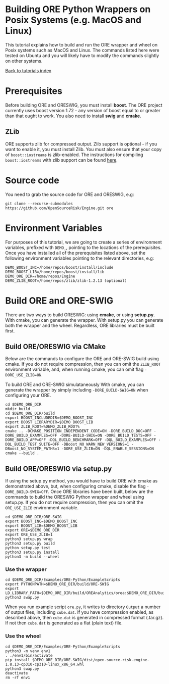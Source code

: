 
# Building ORE Python Wrappers on Posix Systems (e.g. MacOS and Linux)

This tutorial explains how to build and run the ORE wrapper and wheel on Posix
systems such as MacOS and Linux.  The commands listed here were tested on
Ubuntu and you will likely have to modify the commands slightly on other
systems.

[Back to tutorials index](../tutorials_index.md)

# Prerequisites

Before building ORE and ORESWIG, you must install **boost**.  The ORE project
currently uses boost version 1.72 - any version of boost equal to or greater
than that ought to work.  You also need to install **swig** and **cmake**.

## ZLib

ORE supports zlib for compressed output.  Zlib support is optional - if you
want to enable it, you must install Zlib.  You must also ensure that your copy
of `boost::iostreams` is zlib-enabled.  The instructions for compiling
`boost::iostreams` with zlib support can be found
[here](https://www.boost.org/doc/libs/1_82_0/libs/iostreams/doc/index.html).

# Source code

You need to grab the source code for ORE and ORESWIG, e.g:

    git clone --recurse-submodules https://github.com/OpenSourceRisk/Engine.git ore

# Environment Variables

For purposes of this tutorial, we are going to create a series of environment
variables, prefixed with `DEMO_`, pointing to the locations of the
prerequisites.  Once you have installed all of the prerequisites listed above,
set the following environment variables pointing to the relevant directories,
e.g:

    DEMO_BOOST_INC=/home/repos/boost/install/include
    DEMO_BOOST_LIB=/home/repos/boost/install/lib
    DEMO_ORE_DIR=/home/repos/Engine
    DEMO_ZLIB_ROOT=/home/repos/zlib/zlib-1.2.13 (optional)

# Build ORE and ORE-SWIG
There are two ways to build ORESWIG: using **cmake**, or using **setup.py**.
With cmake, you can generate the wrapper.  With setup.py you can generate both
the wrapper and the wheel. Regardless, ORE libraries must be built first.

## Build ORE/ORESWIG via CMake

Below are the commands to configure the ORE and ORE-SWIG build using cmake. If you do not
require compression, then you can omit the `ZLIB_ROOT` environment variable,
and, when running cmake, you can omit flag `-DORE_USE_ZLIB=ON`. 

To build ORE and ORE-SWIG simulataneously With cmake, you can generate the wrapper by 
simply including `-DORE_BUILD-SWIG=ON` when configuring your ORE. 

    cd $DEMO_ORE_DIR
    mkdir build
    cd $DEMO_ORE_DIR/build
    export BOOST_INCLUDEDIR=$DEMO_BOOST_INC
    export BOOST_LIBRARYDIR=$DEMO_BOOST_LIB
    export ZLIB_ROOT=%DEMO_ZLIB_ROOT%
    cmake .. -DCMAKE_POSITION_INDEPENDENT_CODE=ON -DORE_BUILD_DOC=OFF -DORE_BUILD_EXAMPLES=OFF -DORE-BUILD-SWIG=ON -DORE_BUILD_TESTS=OFF -DORE_BUILD_APP=OFF -DQL_BUILD_BENCHMARK=OFF -DQL_BUILD_EXAMPLES=OFF -DQL_BUILD_TEST_SUITE=OFF -DBoost_NO_WARN_NEW_VERSIONS=1 -DBoost_NO_SYSTEM_PATHS=1 -DORE_USE_ZLIB=ON -DQL_ENABLE_SESSIONS=ON
    cmake --build .


## Build ORE/ORESWIG via setup.py

If using the setup.py method, you would have to build ORE with cmake as demonstrated 
above, but, when configuring cmake, disable the flag `-DORE_BUILD-SWIG=OFF`. Once 
ORE libraries have been built, below are the commands to build the ORESWIG Python
wrapper and wheel using setup.py.  If you do not require compression, then you can
omit the `ORE_USE_ZLIB` environment variable.

    cd $DEMO_ORE_DIR/ORE-SWIG
    export BOOST_INC=$DEMO_BOOST_INC
    export BOOST_LIB=$DEMO_BOOST_LIB
    export ORE=$DEMO_ORE_DIR
    export ORE_USE_ZLIB=1
    python3 setup.py wrap
    python3 setup.py build
    python setup.py test
    python3 setup.py install
    python3 -m build --wheel


### Use the wrapper

    cd $DEMO_ORE_DIR/Examples/ORE-Python/ExampleScripts
    export PYTHONPATH=$DEMO_ORE_DIR/build/ORE-SWIG
    export LD_LIBRARY_PATH=$DEMO_ORE_DIR/build/OREAnalytics/orea:$DEMO_ORE_DIR/build/OREData/ored:$DEMO_ORE_DIR/build/QuantExt/qle:$DEMO_ORE_DIR/build/QuantLib/ql:$DEMO_BOOST_LIB
    python3 swap.py

When you run example script `ore.py`, it writes to directory `Output` a number
of output files, including `cube.dat`.  If you have compression enabled, as
described above, then `cube.dat` is generated in compressed format (.tar.gz).
If not then `cube.dat` is generated as a flat (plain text) file.


### Use the wheel

    cd $DEMO_ORE_DIR/Examples/ORE-Python/ExampleScripts
    python3 -m venv env1
    . ./env1/bin/activate
    pip install $DEMO_ORE_DIR/ORE-SWIG/dist/open-source-risk-engine-1.8.13-cp310-cp310-linux_x86_64.whl
    python3 swap.py
    deactivate
    rm -rf env1

